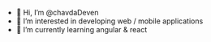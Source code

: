 - 👋 Hi, I’m @chavdaDeven
- 👀 I’m interested in developing web / mobile applications
- 🌱 I’m currently learning angular & react
<!---
chavdaDeven/chavdaDeven is a ✨ special ✨ repository because its `README.md` (this file) appears on your GitHub profile.
You can click the Preview link to take a look at your changes.
--->
